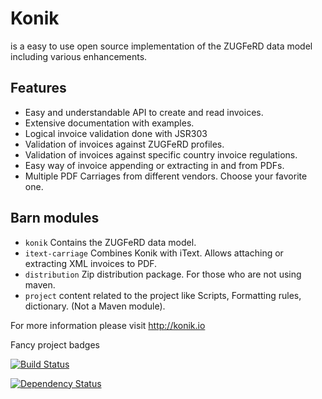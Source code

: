 # Konik 

is a easy to use open source implementation of the ZUGFeRD data model including various enhancements. 

## Features 
 - Easy and understandable API to create and read invoices.
 - Extensive documentation with examples.
 - Logical invoice validation done with JSR303
 - Validation of invoices against ZUGFeRD profiles.
 - Validation of invoices against specific country invoice regulations.
 - Easy way of invoice appending or extracting in and from PDFs.
 - Multiple PDF Carriages from different vendors. Choose your favorite one.

## Barn modules 

 - ```konik``` Contains the ZUGFeRD data model. 
 - ```itext-carriage```	Combines Konik with iText. Allows attaching or extracting XML invoices to PDF.
 - ```distribution``` Zip distribution package. For those who are not using maven.
 - ```project``` content related to the project like Scripts, Formatting rules, dictionary.  (Not a Maven module). 
 

For more information please visit http://konik.io


Fancy project badges

[![Build Status](http://ci.konik.io/job/barn/badge/icon)](http://ci.konik.io/job/barn/)

[![Dependency Status](https://www.versioneye.com/user/projects/53ba56d4609ff0685600005b/badge.svg?style=flat)](https://www.versioneye.com/user/projects/53ba56d4609ff0685600005b)
